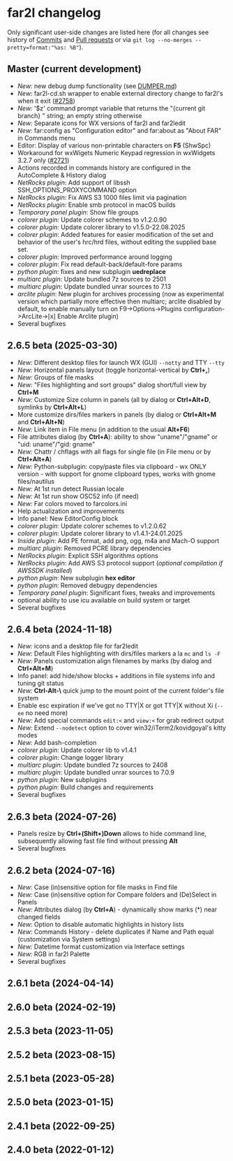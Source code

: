 # far2l changelog

Only significant user-side changes are listed here
(for all changes see history of [Commits](https://github.com/elfmz/far2l/commits/master/) and [Pull requests](https://github.com/elfmz/far2l/pulls?q=is%3Apr+is%3Aclosed)
or via `git log --no-merges --pretty=format:"%as: %B"`).

## Master (current development)
* _New:_ new debug dump functionality (see [DUMPER.md](https://github.com/elfmz/far2l/blob/master/DUMPER.md))
* _New:_ far2l-cd.sh wrapper to enable external directory change to far2l's when it exit ([#2758](https://github.com/elfmz/far2l/issues/2758))
* _New:_ '$z' command prompt variable that returns the "{current git branch} " string; an empty string otherwise
* _New:_ Separate icons for WX versions of far2l and far2ledit
* _New:_ far:config as "Configuration editor" and far:about as "About FAR" in Commands menu
* Editor: Display of various non-printable characters on **F5** (ShwSpc)
* Workaround for wxWigets Numeric Keypad regression in wxWidgets 3.2.7 only ([#2721](https://github.com/elfmz/far2l/issues/2721))
* Actions recorded in commands history are configured in the AutoComplete & History dialog
* _NetRocks plugin_: Add support of libssh SSH_OPTIONS_PROXYCOMMAND option
* _NetRocks plugin_: Fix AWS S3 1000 files limit via pagination
* _NetRocks plugin_: Enable smb protocol in macOS builds
* _Temporary panel plugin_: Show file groups
* _colorer plugin_: Update colorer schemes to v1.2.0.90
* _colorer plugin_: Update colorer library to v1.5.0-22.08.2025
* _colorer plugin_: Added features for easier modification of the set and behavior of the user's hrc/hrd files, without editing the supplied base set.
* _colorer plugin_: Improved performance around logging
* _colorer plugin_: Fix read default-back/default-fore params
* _python plugin_: fixes and new subplugin **uedreplace**
* _multiarc plugin_: Update bundled 7z sources to 2501
* _multiarc plugin_: Update bundled unrar sources to 7.13
* _arclite plugin_: New plugin for archives processing
  (now as experimental version which partially more effective then multiarc;
  arclite disabled by default, to enable manually turn on
  F9->Options->Plugins configuration->ArcLite->[x] Enable Arclite plugin)
* Several bugfixes

## 2.6.5 beta (2025-03-30)
* _New:_ Different desktop files for launch WX (GUI) `--notty` and TTY `--tty`
* _New:_ Horizontal panels layout (toggle horizontal-vertical by **Ctrl+,**)
* _New:_ Groups of file masks
* _New:_ "Files highlighting and sort groups" dialog short/full view by **Ctrl+M**
* _New:_ Customize Size column in panels (all by dialog or **Ctrl+Alt+D**, symlinks by **Ctrl+Alt+L**)
* More customize dirs/files markers in panels (by dialog or **Ctrl+Alt+M** and **Ctrl+Alt+N**)
* _New:_ Link item in File menu (in addition to the usual **Alt+F6**)
* File attributes dialog (by **Ctrl+A**): ability to show "uname"/"gname" or "uid: uname"/"gid: gname"
* _New:_ Chattr / chflags with all flags for single file (in File menu or by **Ctrl+Alt+A**)
* _New:_ Python-subplugin: copy/paste files via clipboard - wx ONLY version - with support for gnome clipboard types, works with gnome files/nautilus
* _New:_ At 1st run detect Russian locale
* _New:_ At 1st run show OSC52 info (if need)
* _New:_ Far colors moved to farcolors.ini
* Help actualization and improvements
* Info panel: New EditorConfig block
* _colorer plugin_: Update colorer schemes to v1.2.0.62
* _colorer plugin_: Update colorer library to v1.4.1-24.01.2025
* _Inside plugin_: Add PE format, add png, ogg, m4a and Mach-O support
* _multiarc plugin_: Removed PCRE library dependencies
* _NetRocks plugin_: Explicit SSH algorithms options
* _NetRocks plugin_: Add AWS S3 protocol support (_optional compilation if AWSSDK installed_)
* _python plugin_: New subplugin **hex editor**
* _python plugin_: Removed debugpy dependencies
* _Temporary panel plugin_: Significant fixes, tweaks and improvements
* optional ability to use icu available on build system or target
* Several bugfixes

## 2.6.4 beta (2024-11-18)
* _New:_ icons and a desktop file for far2ledit
* _New:_ Default Files highlighting with dirs/files markers a la `mc` and `ls -F`
* _New:_ Panels customization align filenames by marks (by dialog and **Ctrl+Alt+M**)
* Info panel: add hide/show blocks + additions in file systems info and tuning git status
* _New:_ **Ctrl-Alt-\\** quick jump to the mount point of the current folder's file system
* Enable esc expiration if we've got no TTY|X or got TTY|X without Xi (`--ee` no need more)
* _New:_ Add special commands `edit:<` and `view:<` for grab redirect output
* _New:_ Extend `--nodetect` option to cover win32/iTerm2/kovidgoyal's kitty modes
* _New:_ Add bash-completion
* _colorer plugin_: Update colorer lib to v1.4.1
* _colorer plugin_: Change logger library
* _multiarc plugin_: Update bundled 7z sources to 2408
* _multiarc plugin_: Update bundled unrar sources to 7.0.9
* _python plugin_: New subplugins
* _python plugin_: Build changes and requirements
* Several bugfixes

## 2.6.3 beta (2024-07-26)
* Panels resize by **Ctrl+(Shift+)Down** allows to hide command line, subsequently allowing fast file find without pressing **Alt**
* Several bugfixes

## 2.6.2 beta (2024-07-16)
* _New:_ Case (in)sensitive option for file masks in Find file
* _New:_ Case (in)sensitive option for Compare folders and (De)Select in Panels
* _New:_ Attributes dialog (by **Ctrl+A**) - dynamically show marks (\*) near changed fields
* _New:_ Option to disable automatic highlights in history lists
* _New:_ Commands History - delete duplicates if Name and Path equal (customization via System settings)
* _New:_ Datetime format customization via Interface settings
* _New:_ RGB in far2l Palette
* Several bugfixes

## 2.6.1 beta (2024-04-14)
## 2.6.0 beta (2024-02-19)
## 2.5.3 beta (2023-11-05)
## 2.5.2 beta (2023-08-15)
## 2.5.1 beta (2023-05-28)
## 2.5.0 beta (2023-01-15)
## 2.4.1 beta (2022-09-25)
## 2.4.0 beta (2022-01-12)
